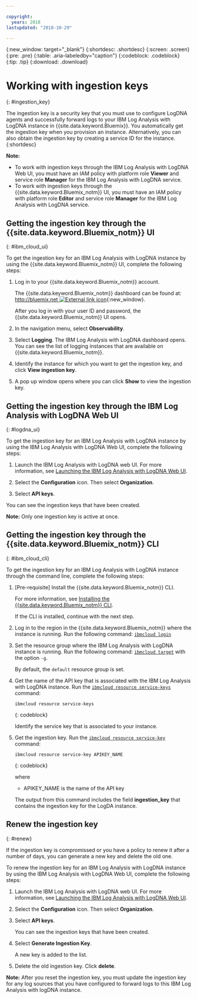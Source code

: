 ```yaml
---

copyright:
  years: 2018
lastupdated: "2018-10-29"

---
```


{:new_window: target="_blank"}
{:shortdesc: .shortdesc}
{:screen: .screen}
{:pre: .pre}
{:table: .aria-labeledby="caption"}
{:codeblock: .codeblock}
{:tip: .tip}
{:download: .download}

# Working with ingestion keys
{: #ingestion_key}

The ingestion key is a security key that you must use to configure LogDNA agents and successfully forward logs to your IBM Log Analysis with LogDNA instance in {{site.data.keyword.Bluemix}}. You automatically get the ingestion key when you provision an instance. Alternatively, you can also obtain the ingestion key by creating a service ID for the instance. 
{:shortdesc}

**Note:** 

* To work with ingestion keys through the IBM Log Analysis with LogDNA Web UI, you must have an IAM policy with platform role **Viewer** and service role **Manager** for the IBM Log Analysis with LogDNA service. 
* To work with ingestion keys through the {{site.data.keyword.Bluemix_notm}} UI, you must have an IAM policy with platform role **Editor** and service role **Manager** for the IBM Log Analysis with LogDNA service. 


## Getting the ingestion key through the {{site.data.keyword.Bluemix_notm}} UI
{: #ibm_cloud_ui}

To get the ingestion key for an IBM Log Analysis with LogDNA instance by using the {{site.data.keyword.Bluemix_notm}} UI, complete the following steps:

1. Log in to your {{site.data.keyword.Bluemix_notm}} account.

    The {{site.data.keyword.Bluemix_notm}} dashboard can be found at: [http://bluemix.net ![External link icon](../../../icons/launch-glyph.svg "External link icon")](http://bluemix.net){:new_window}.

	After you log in with your user ID and password, the {{site.data.keyword.Bluemix_notm}} UI opens.

2. In the navigation menu, select **Observability**. 

3. Select **Logging**. The IBM Log Analysis with LogDNA dashboard opens. You can see the list of logging instances that are available on {{site.data.keyword.Bluemix_notm}}.

3. Identify the instance for which you want to get the ingestion key, and click **View ingestion key**.

4. A pop up window opens where you can click **Show** to view the ingestion key.


## Getting the ingestion key through the IBM Log Analysis with LogDNA Web UI
{: #logdna_ui}

To get the ingestion key for an IBM Log Analysis with LogDNA instance by using the IBM Log Analysis with LogDNA Web UI, complete the following steps:

1. Launch the IBM Log Analysis with LogDNA web UI. For more information, see [Launching the IBM Log Analysis with LogDNA Web UI](/docs/services/Log-Analysis-with-LogDNA/launch_webui.html#launch_webui).

2. Select the **Configuration** icon. Then select **Organization**. 

3. Select **API keys**.

You can see the ingestion keys that have been created. 

**Note:** Only one ingestion key is active at once. 


## Getting the ingestion key through the {{site.data.keyword.Bluemix_notm}} CLI
{: #ibm_cloud_cli}

To get the ingestion key for an IBM Log Analysis with LogDNA instance through the command line, complete the following steps:

1. [Pre-requisite] Install the {{site.data.keyword.Bluemix_notm}} CLI.

   For more information, see [Installing the {{site.data.keyword.Bluemix_notm}} CLI](/docs/cli/index.html#overview).

   If the CLI is installed, continue with the next step.

2. Log in to the region in the {{site.data.keyword.Bluemix_notm}} where the instance is running. Run the following command: [`ibmcloud login`](/docs/cli/reference/ibmcloud/bx_cli.html#ibmcloud_login)

3. Set the resource group where the IBM Log Analysis with LogDNA instance is running. Run the following command: [`ibmcloud target`](/docs/cli/reference/ibmcloud/bx_cli.html#ibmcloud_target) with the option `-g`.

    By default, the `default` resource group is set.

4. Get the name of the API key that is associated with the IBM Log Analysis with LogDNA instance. Run the [`ibmcloud resource service-keys`](/docs/cli/reference/ibmcloud/cli_resource_group.html#ibmcloud_resource_service_instances) command:

    ```
    ibmcloud resource service-keys
    ```
    {: codeblock}

    Identify the service key that is associated to your instance.

5. Get the ingestion key. Run the [`ibmcloud resource service-key`](/docs/cli/reference/ibmcloud/cli_resource_group.html#ibmcloud_resource_service_key) command:

    ```
    ibmcloud resource service-key APIKEY_NAME
    ```
    {: codeblock}

    where

    * APIKEY_NAME is the name of the API key
 
    The output from this command includes the field **ingestion_key** that contains the ingestion key for the LogDA instance.


## Renew the ingestion key 
{: #renew}

If the ingestion key is compromissed or you have a policy to renew it after a number of days, you can generate a new key and delete the old one.

To renew the ingestion key for an IBM Log Analysis with LogDNA instance by using the IBM Log Analysis with LogDNA Web UI, complete the following steps:

1. Launch the IBM Log Analysis with LogDNA web UI. For more information, see [Launching the IBM Log Analysis with LogDNA Web UI](/docs/services/Log-Analysis-with-LogDNA/launch_webui.html#launch_webui).

2. Select the **Configuration** icon. Then select **Organization**. 

3. Select **API keys**.

    You can see the ingestion keys that have been created. 

4. Select **Generate Ingestion Key**.

    A new key is added to the list.

5. Delete the old ingestion key. Click **delete**.

**Note:** After you reset the ingestion key, you must update the ingestion key for any log sources that you have configured to forward logs to this IBM Log Analysis with logDNA instance.
